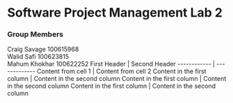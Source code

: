 <h1>Software Project Management Lab 2 </h1>

<h3>Group Members</h3>

Craig Savage 100615968  
Walid Safi	100623815  
Mahum Khokhar 100622252
First Header | Second Header
------------ | -------------
Content from cell 1 | Content from cell 2
Content in the first column | Content in the second column
Content in the first column | Content in the second column
Content in the first column | Content in the second column
